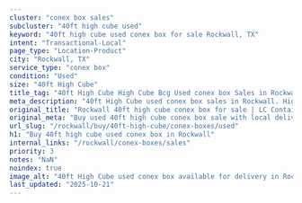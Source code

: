 ```yaml
---
cluster: "conex box sales"
subcluster: "40ft high cube used"
keyword: "40ft high cube used conex box for sale Rockwall, TX"
intent: "Transactional-Local"
page_type: "Location-Product"
city: "Rockwall, TX"
service_type: "conex box"
condition: "Used"
size: "40ft High Cube"
title_tag: "40ft High Cube High Cube Bcg Used conex box Sales in Rockwall | LC Container"
meta_description: "40ft High Cube used conex box sales in Rockwall. High cube containers with extra height. Fast delivery, competitive pricing. Serving conex boxes area. Quote ID: SRW. Call (214) 524-4168 for your free quote today."
original_title: "Rockwall 40ft high cube conex box for sale | LC Container"
original_meta: "Buy used 40ft high cube conex box sale with local delivery in Rockwall, TX. LC Container — local Since 2003. Request a fast quote today."
url_slug: "/rockwall/buy/40ft-high-cube/conex-boxes/used"
h1: "Buy 40ft high cube used conex box in Rockwall"
internal_links: "/rockwall/conex-boxes/sales"
priority: 3
notes: "NaN"
noindex: true
image_alt: "40ft High Cube used conex box available for delivery in Rockwall"
last_updated: "2025-10-21"
---
```


<!-- TODO: Add unique city/inventory copy, images, and internal links here. -->
